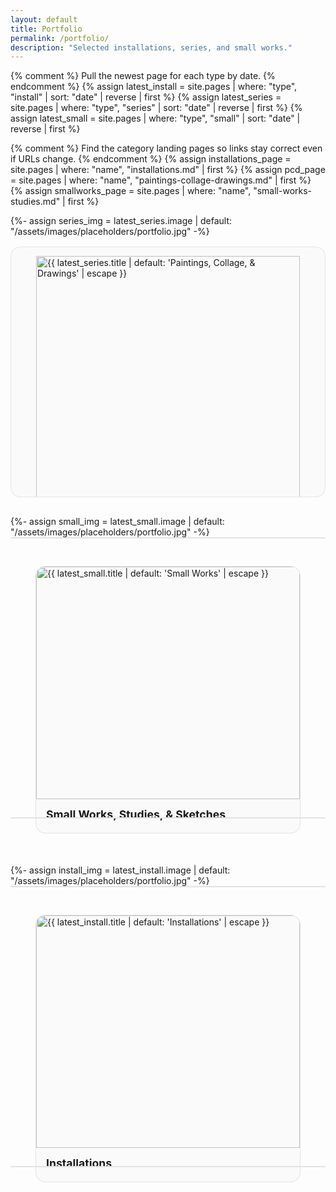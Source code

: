 ```yaml
---
layout: default
title: Portfolio
permalink: /portfolio/
description: "Selected installations, series, and small works."
---
```


{% comment %}
Pull the newest page for each type by date.
{% endcomment %}
{% assign latest_install = site.pages | where: "type", "install" | sort: "date" | reverse | first %}
{% assign latest_series  = site.pages | where: "type", "series"  | sort: "date" | reverse | first %}
{% assign latest_small   = site.pages | where: "type", "small"   | sort: "date" | reverse | first %}

{% comment %}
Find the category landing pages so links stay correct even if URLs change.
{% endcomment %}
{% assign installations_page = site.pages | where: "name", "installations.md" | first %}
{% assign pcd_page          = site.pages | where: "name", "paintings-collage-drawings.md" | first %}
{% assign smallworks_page   = site.pages | where: "name", "small-works-studies.md" | first %}

<style>
  .portfolio-grid{
    display:grid;
    gap:1rem;
    grid-template-columns: repeat(auto-fit, minmax(260px, 1fr));
  }
  .portfolio-card{
    display:block;
    border:1px solid color-mix(in oklab, currentColor 10%, transparent);
    border-radius:16px;
    overflow:hidden;
    text-decoration:none;
    background: color-mix(in oklab, Canvas 98%, currentColor 2%);
    transition: transform .12s ease, box-shadow .12s ease;
  }
  .portfolio-card:hover{ transform: translateY(-2px); box-shadow: 0 6px 18px rgba(0,0,0,.12); }
  .portfolio-card img{
    width:100%;
    aspect-ratio: 4/3;
    object-fit: cover;
    display:block;
  }
  .portfolio-card figcaption{ padding: .9rem 1rem; }
  .portfolio-card h3{ margin:0 0 .25rem; font-size:1.1rem; }
  .portfolio-card p{ margin:0; opacity:.75; font-size:.95rem; }
</style>

<div class="portfolio-grid">
  {%- assign series_img = latest_series.image | default: "/assets/images/placeholders/portfolio.jpg" -%}
  <a class="portfolio-card" href="{{ pcd_page.url | relative_url }}">
    <figure>
      <img src="{{ series_img | relative_url }}" alt="{{ latest_series.title | default: 'Paintings, Collage, & Drawings' | escape }}" loading="lazy" decoding="async">
      <figcaption>
        <h3>Paintings, Collage, &amp; Drawings</h3>
      <!--  <p>{{ latest_series.title | default: "Latest series work" }}</p> -->
      </figcaption>
    </figure>
  </a>

  {%- assign small_img = latest_small.image | default: "/assets/images/placeholders/portfolio.jpg" -%}
  <a class="portfolio-card" href="{{ smallworks_page.url | relative_url }}">
    <figure>
      <img src="{{ small_img | relative_url }}" alt="{{ latest_small.title | default: 'Small Works' | escape }}" loading="lazy" decoding="async">
      <figcaption>
        <h3>Small Works, Studies, &amp; Sketches</h3>
     <!--   <p>{{ latest_small.title | default: "Latest small work" }}</p> -->
      </figcaption>
    </figure>
  </a>

  {%- assign install_img = latest_install.image | default: "/assets/images/placeholders/portfolio.jpg" -%}
  <a class="portfolio-card" href="{{ installations_page.url | relative_url }}">
    <figure>
      <img src="{{ install_img | relative_url }}" alt="{{ latest_install.title | default: 'Installations' | escape }}" loading="lazy" decoding="async">
      <figcaption>
        <h3>Installations</h3>
       <!-- <p>{{ latest_install.title | default: "Latest installation" }}</p> -->
      </figcaption>
    </figure>
  </a>

</div>
